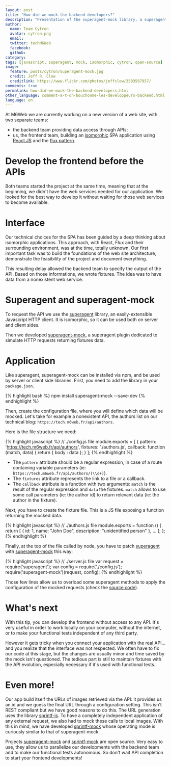 ```yaml
---
layout: post
title: "How did we mock the backend developers?"
description: "Presentation of the superagent-mock library, a superagent plugin allowing to simulate HTTP calls by returning data fixtures based on the requested URL."
author:
  name: Team Cytron
  avatar: cytron.png
  email:
  twitter: techM6Web
  facebook:
  github:
category:
tags: [javascript, superagent, mock, isomorphic, cytron, open-source]
image:
  feature: posts/cytron/superagent-mock.jpg
  credit: Jeff R. Clow
  creditlink: https://www.flickr.com/photos/jeffclow/3503587957/
comments: true
permalink: how-did-we-mock-the-backend-developers.html
other_language: comment-a-t-on-bouchonne-les-developpeurs-backend.html
language: en
---
```



At M6Web we are currently working on a new version of a web site, with two separate teams: 
- the backend team providing data access through APIs;
- us, the frontend team, building an [isomorphic][isomorphic] SPA application using [React.JS][react-website] and the [flux pattern][flux-website].
  
# Develop the frontend before the APIs

Both teams started the project at the same time, meaning that at the beginning, we didn't have the web services needed for our application. We looked for the best way to develop it without waiting for those web services to become available.
  
# Interface
  
Our technical choices for the SPA has been guided by a deep thinking about isomorphic applications. This approach, with React, Flux and their surrounding environment, was at the time, totally unknown. Our first important task was to build the foundations of the web site architecture, demonstrate the feasibility of the project and document everything.
  
This resulting delay allowed the backend team to specify the output of the API. Based on those informations, we wrote fixtures. The idea was to have data from a nonexistent web service.
  
# Superagent and superagent-mock
  
To request the API we use the [superagent][superagent] library, an easily-extensible Javascript HTTP client. It is isomorphic, so it can be used both on server and client sides.
  
Then we developed [superagent-mock][superagent-mock], a superagent plugin dedicated to simulate HTTP requests returning fixtures data.

# Application
  
Like superagent, superagent-mock can be installed via npm, and be used by server or client side libraries. First, you need to add the library in your `package.json`.
  
{% highlight bash %}
npm install superagent-mock --save-dev
{% endhighlight %}  

Then, create the configuration file, where you will define which data will be mocked. Let's take for example a nonexistent API, the authors list on our technical blog: `https://tech.m6web.fr/api/authors`.

Here is the file structure we need: 

{% highlight javascript %}
// ./config.js file
module.exports = [
  {
    pattern: 'https://tech.m6web.fr/api/authors',
    fixtures: './authors.js',
    callback: function (match, data) {
      return { body : data };
    }
];
{% endhighlight %}

* The `pattern` attribute should be a regular expression, in case of a route containing variable parameters (ie: `https://tech.m6web.fr/api/authors/(\\d+)`).
* The `fixtures` attribute represents the link to a file or a callback.
* The `callback` attribute is a function with two arguments: `match` is the result of the regular expression and `data` the fixtures. `match` allows to use some call parameters (ie: the author id) to return relevant data (ie: the author in the fixture).

Next, you have to create the fixture file. This is a JS file exposing a function returning the mocked data.

{% highlight javascript %}
// ./authors.js file
module.exports = function () {
  return [
    {
      id: 1,
      name: "John Doe",
      description: "unidentified person"
    },
    ...
  ];
};
{% endhighlight %}

Finally, at the top of the file called by node, you have to patch [superagent][superagent] with [superagent-mock][superagent-mock] this way: 

{% highlight javascript %}
// ./server.js file
var request = require('superagent');
var config = require('./config.js');
require('superagent-mock')(request, config);
{% endhighlight %}

Those few lines allow us to overload some superagent methods to apply the configuration of the mocked requests (check the [source code][superagent-mock-source]).

# What's next 

With this tip, you can develop the frontend without access to any API. It's very useful in order to work locally on your computer, without the internet, or to make your functional tests independent of any third party.

However it gets tricky when you connect your application with the real API... and you realize that the interface was not respected. We often have to fix our code at this stage, but the changes are usually minor and time saved by the mock isn't questioned. The tedious part is still to maintain fixtures with the API evolution, especially necessary if it's used with functional tests.

# Even more!

Our app build itself the URLs of images retrieved via the API: it provides us an id and we guess the final URL through a configuration setting. This isn't REST compliant but we have good reasons to do this. The URL generation uses the library [sprintf-js][sprintf-js]. To have a completely independent application of any external request, we also had to mock these calls to local images. With this in mind, we have developed [sprintf-mock][sprintf-mock] whose operating mode is curiously similar to that of superagent-mock.

Projects [superagent-mock][superagent-mock] and [sprintf-mock][sprintf-mock] are open source. Very easy to use, they allow us to parallelize our developments with the backend team and to make our functional tests autonomous. So don't wait API completion to start your frontend developments!

[react-website]: https://facebook.github.io/react/
[flux-website]: https://facebook.github.io/flux/
[isomorphic]: https://isomorphic.net/javascript
[superagent]: https://visionmedia.github.io/superagent/
[webpack]: https://webpack.github.io/
[browserify]: https://browserify.org/
[superagent-mock]: https://github.com/M6Web/superagent-mock
[superagent-mock-source]: https://github.com/M6Web/superagent-mock/blob/master/superagent-mock.js
[sprintf-js]: https://github.com/alexei/sprintf.js
[sprintf-mock]: https://github.com/M6Web/sprintf-mock
[kenny-isomorphic-post]: https://tech.m6web.fr/isomorphic-single-page-app-parfaite-react-flux/
